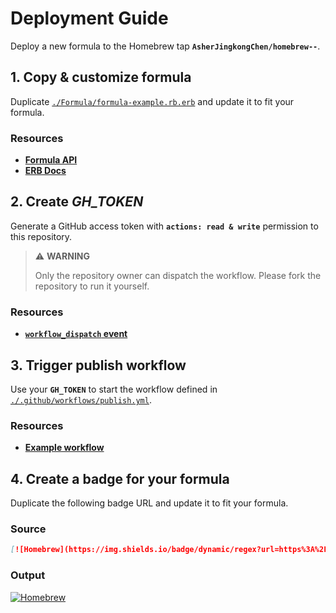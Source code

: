 # Deployment Guide

Deploy a new formula to the Homebrew tap **`AsherJingkongChen/homebrew--`**.

## 1. Copy & customize formula

Duplicate [`./Formula/formula-example.rb.erb`](./Formula/formula-example.rb.erb) and update it to fit your formula.

### Resources

-   [**Formula API**](https://rubydoc.brew.sh/Formula)
-   [**ERB Docs**](https://docs.ruby-lang.org/en/3.4/ERB.html)

## 2. Create _**GH_TOKEN**_

Generate a GitHub access token with **`actions: read & write`** permission to this repository.

> ⚠️ **WARNING**
>
> Only the repository owner can dispatch the workflow. Please fork the repository to run it yourself.

### Resources

-   [**`workflow_dispatch` event**](https://docs.github.com/en/actions/writing-workflows/choosing-when-your-workflow-runs/events-that-trigger-workflows#workflow_dispatch)

## 3. Trigger publish workflow

Use your **`GH_TOKEN`** to start the workflow defined in [`./.github/workflows/publish.yml`](./.github/workflows/publish.yml).

### Resources

-   [**Example workflow**](https://github.com/AsherJingkongChen/formula-example/blob/main/.github/workflows/ci.yml)

## 4. Create a badge for your formula

Duplicate the following badge URL and update it to fit your formula.

### Source

```markdown
[![Homebrew](https://img.shields.io/badge/dynamic/regex?url=https%3A%2F%2Fraw.githubusercontent.com%2FAsherJingkongChen%2Fhomebrew--%2Frefs%2Fheads%2Fmain%2FFormula%2Fformula-example.rb&search=version%20%22%28%5B0-9%5D%2B.%5B0-9%5D%2B.%5B0-9%5D%2B%29%22&replace=v%241&style=for-the-badge&label=homebrew&logo=homebrew&logoColor=fc9&labelColor=333&color=b73)](https://github.com/AsherJingkongChen/homebrew--/blob/main/Formula/formula-example.rb)
```

### Output

[![Homebrew](https://img.shields.io/badge/dynamic/regex?url=https%3A%2F%2Fraw.githubusercontent.com%2FAsherJingkongChen%2Fhomebrew--%2Frefs%2Fheads%2Fmain%2FFormula%2Fformula-example.rb&search=version%20%22%28%5B0-9%5D%2B.%5B0-9%5D%2B.%5B0-9%5D%2B%29%22&replace=v%241&style=for-the-badge&label=homebrew&logo=homebrew&logoColor=fc9&labelColor=333&color=b73)](https://github.com/AsherJingkongChen/homebrew--/blob/main/Formula/formula-example.rb)
